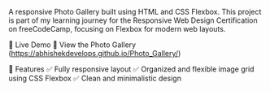 A responsive Photo Gallery built using HTML and CSS Flexbox. This project is part of my learning journey for the Responsive Web Design Certification on freeCodeCamp, focusing on Flexbox for modern web layouts.

🚀 Live Demo
🔗 View the Photo Gallery  (https://abhishekdevelops.github.io/Photo_Gallery/)

📌 Features
✅ Fully responsive layout
✅ Organized and flexible image grid using CSS Flexbox
✅ Clean and minimalistic design

